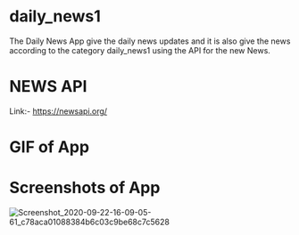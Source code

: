 # daily_news1

The Daily News App give the daily news updates and it is also give the news according to the category daily_news1 using the API for the new News.

# NEWS API

Link:- https://newsapi.org/

# GIF of App

# Screenshots of App


![Screenshot_2020-09-22-16-09-05-61_c78aca01088384b6c03c9be68c7c5628](https://user-images.githubusercontent.com/52590889/93873865-13a2ac00-fcf0-11ea-9f4f-ed45b859cad5.png)

